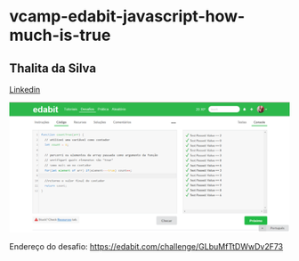 # vcamp-edabit-javascript-how-much-is-true
## Thalita da Silva
[Linkedin](www.linkedin.com/in/thalita-silva-000a981b7)

![A captura (imagem) dos testes passando na plataforma](/captura-do-teste.png)

Endereço do desafio: https://edabit.com/challenge/GLbuMfTtDWwDv2F73
